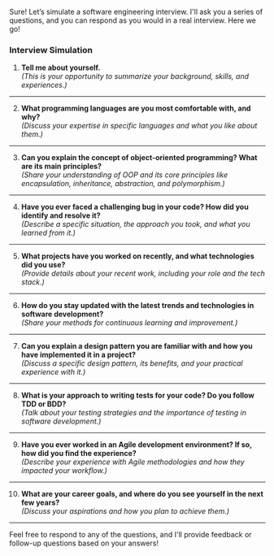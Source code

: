 
Sure! Let’s simulate a software engineering interview. I'll ask you a series of questions, and you can respond as you would in a real interview. Here we go!

### Interview Simulation

1. **Tell me about yourself.**  
   *(This is your opportunity to summarize your background, skills, and experiences.)*

---

2. **What programming languages are you most comfortable with, and why?**  
   *(Discuss your expertise in specific languages and what you like about them.)*

---

3. **Can you explain the concept of object-oriented programming? What are its main principles?**  
   *(Share your understanding of OOP and its core principles like encapsulation, inheritance, abstraction, and polymorphism.)*

---

4. **Have you ever faced a challenging bug in your code? How did you identify and resolve it?**  
   *(Describe a specific situation, the approach you took, and what you learned from it.)*

---

5. **What projects have you worked on recently, and what technologies did you use?**  
   *(Provide details about your recent work, including your role and the tech stack.)*

---

6. **How do you stay updated with the latest trends and technologies in software development?**  
   *(Share your methods for continuous learning and improvement.)*

---

7. **Can you explain a design pattern you are familiar with and how you have implemented it in a project?**  
   *(Discuss a specific design pattern, its benefits, and your practical experience with it.)*

---

8. **What is your approach to writing tests for your code? Do you follow TDD or BDD?**  
   *(Talk about your testing strategies and the importance of testing in software development.)*

---

9. **Have you ever worked in an Agile development environment? If so, how did you find the experience?**  
   *(Describe your experience with Agile methodologies and how they impacted your workflow.)*

---

10. **What are your career goals, and where do you see yourself in the next few years?**  
   *(Discuss your aspirations and how you plan to achieve them.)*

---

Feel free to respond to any of the questions, and I'll provide feedback or follow-up questions based on your answers!
